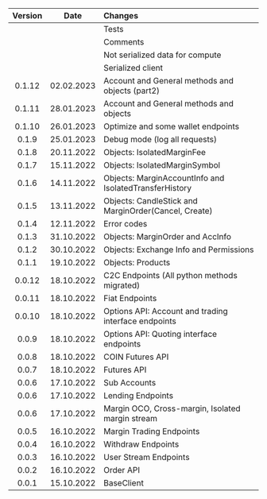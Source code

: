 
| Version |    Date    | Changes                                                |
|:-------:|:----------:|:-------------------------------------------------------|
|         |            | Tests                                                  |
|         |            | Comments                                               |
|         |            | Not serialized data for compute                        |
|         |            | Serialized client                                      |
| 0.1.12  | 02.02.2023 | Account and General methods and objects (part2)        |
| 0.1.11  | 28.01.2023 | Account and General methods and objects                |
| 0.1.10  | 26.01.2023 | Optimize and some wallet endpoints                     |
|  0.1.9  | 25.01.2023 | Debug mode (log all requests)                          |
|  0.1.8  | 20.11.2022 | Objects: IsolatedMarginFee                             |
|  0.1.7  | 15.11.2022 | Objects: IsolatedMarginSymbol                          |
|  0.1.6  | 14.11.2022 | Objects: MarginAccountInfo and IsolatedTransferHistory |
|  0.1.5  | 13.11.2022 | Objects: CandleStick and MarginOrder(Cancel, Create)   |
|  0.1.4  | 12.11.2022 | Error codes                                            |
|  0.1.3  | 31.10.2022 | Objects: MarginOrder and AccInfo                       |
|  0.1.2  | 30.10.2022 | Objects: Exchange Info and Permissions                 |
|  0.1.1  | 19.10.2022 | Objects: Products                                      |
| 0.0.12  | 18.10.2022 | C2C Endpoints  (All python methods migrated)           |
| 0.0.11  | 18.10.2022 | Fiat Endpoints                                         |
| 0.0.10  | 18.10.2022 | Options API: Account and trading interface endpoints   |
|  0.0.9  | 18.10.2022 | Options API: Quoting interface endpoints               |
|  0.0.8  | 18.10.2022 | COIN Futures API                                       |
|  0.0.7  | 18.10.2022 | Futures API                                            |
|  0.0.6  | 17.10.2022 | Sub Accounts                                           |
|  0.0.6  | 17.10.2022 | Lending Endpoints                                      |
|  0.0.6  | 17.10.2022 | Margin OCO, Cross-margin, Isolated margin stream       |
|  0.0.5  | 16.10.2022 | Margin Trading Endpoints                               |
|  0.0.4  | 16.10.2022 | Withdraw Endpoints                                     |
|  0.0.3  | 16.10.2022 | User Stream Endpoints                                  |
|  0.0.2  | 16.10.2022 | Order API                                              |
|  0.0.1  | 15.10.2022 | BaseClient                                             |
